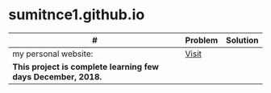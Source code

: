 # sumitnce1.github.io
| # | Problem | Solution |
|---| ----- | -------- |
|my personal website:| [Visit](https://sumitnce1.github.io)
|**This project is complete learning few days December, 2018.**|
